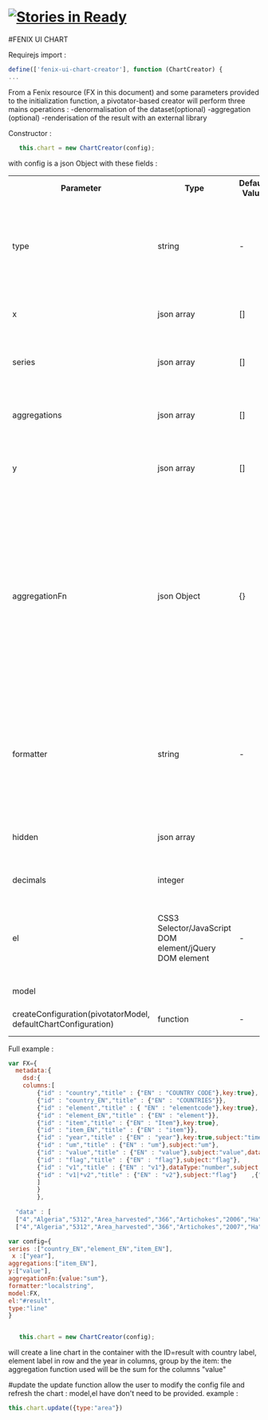 [![Stories in Ready](https://badge.waffle.io/FENIX-Platform/fenix-ui-olap.png?label=ready&title=Ready)](https://waffle.io/FENIX-Platform/fenix-ui-olap)
=============


#FENIX UI CHART


Requirejs import : 
```javascript
define(['fenix-ui-chart-creator'], function (ChartCreator) {
...
```
From a  Fenix resource (FX in this document) and some parameters provided to the initialization function, a pivotator-based creator will perform three mains operations : 
	-denormalisation of the dataset(optional)
	-aggregation (optional)
	-renderisation of the result with an external library


Constructor :
```javascript
   this.chart = new ChartCreator(config);
   ```
with config is a json Object with these fields :
<table>
   <tbody>
      <tr>
         <th>Parameter</th>
         <th>Type</th>
         <th>Default Value</th>
         <th>Example</th>
         <th>Description</th>
      </tr>
      <tr>
         <td>type </td>
         <td>string</td>
         <td>-</td>
         <td>type:"column"</td>
         <td> type of chart we want to display
            currently available : 
            "line","column", "column_stacked", "area", "pyramide", "area_stacked", "scatter","boxplot"
         </td>
      </tr>
      <tr>
         <td>x</td>
         <td>json array</td>
         <td>[]</td>
         <td>x:["Country_EN","Indicator_EN"]</td>
         <td>List the dimensions to put in x-axis of the graph</td>
      </tr>
      <tr>
         <td>series</td>
         <td>json array</td>
         <td>[]</td>
         <td>series:["Year"]</td>
         <td>List the dimensions that will be inerpreted as series in the graph</td>
      </tr>
      <tr>
         <td>aggregations</td>
         <td>json array</td>
         <td>[]</td>
         <td>aggregations:["ElementCode_EN"]</td>
         <td>FX columns we want to aggregate,they will not appears in the
            Grid
         </td>
      </tr>
      <tr>
         <td>y</td>
         <td>json array</td>
         <td>[]</td>
         <td>y:["values"]</td>
         <td> describe wich FX columns will be aggregates and displayed as Y-axis of the chart</td>
      </tr>
      <tr>
         <td>aggregationFn</td>
         <td>json Object</td>
         <td>{}</td>
         <td> {value:"sum",Flag:"dif",Units:"dif"}</td>
         <td>This object is needed to identify which aggregation function
            have to be applied for each field on the "values" part of the dataset.
            The functions identifiers "sum" and dif in this example refer to a
            function of aggregation implemented in the functions part of the
            application and can be easily extended if needed
         </td>
      </tr>
      <tr>
         <td>formatter</td>
         <td>string</td>
         <td>-</td>
         <td> "localstring" or "value"</td>
         <td>identifier of the formater function for the value field
            localstring result will be in this format : "1 250,12", value will
            return 1250,12 ; value is  recommanded for charting
         </td>
      </tr>
      <tr>
         <td>hidden</td>
         <td> json array</td>
         <td><br></td>
         <td>hidden:["DomainCode"]</td>
         <td>this FX columns will not appear in the name of the series or of the X-axis</td>
      </tr>
      <tr>
         <td>decimals</td>
         <td>integer</td>
         <td></td>
         <td>decimals:2</td>
         <td> number of decimals in the values numbers</td>
      </tr>
      <tr>
         <td>el</td>
         <td>CSS3 Selector/JavaScript DOM element/jQuery DOM element</td>
         <td> - </td>
         <td>"#container"</td>
         <td>Optional component container. if specified items's will be searched within it otherwise within the whole document.</td>
      </tr>
      <tr>
         <td>model</td>
         <td><br></td>
         <td><br></td>
         <td><br></td>
         <td> The ressource FENIX to display</td>
      </tr>
    <tr>
       <td>createConfiguration(pivotatorModel, defaultChartConfiguration)</td>
       <td>function</td>
       <td> - </td>
       <td>- </td>
       <td>Create manually the chart configuration</td>
    </tr>
   </tbody>
</table>

Full example : 
```javascript
var FX={
  metadata:{
	dsd:{
	columns:[
		{"id" : "country","title" : {"EN" : "COUNTRY CODE"},key:true},
		{"id" : "country_EN","title" : {"EN" : "COUNTRIES"}},
		{"id" : "element","title" : { "EN" : "elementcode"},key:true},
		{"id" : "element_EN","title" : {"EN" : "element"}},
		{"id" : "item","title" : {"EN" : "Item"},key:true},
		{"id" : "item_EN","title" : {"EN" : "item"}},
		{"id" : "year","title" : {"EN" : "year"},key:true,subject:"time"},
		{"id" : "um","title" : {"EN" : "um"},subject:"um"},
		{"id" : "value","title" : {"EN" : "value"},subject:"value",dataType:"number"},
		{"id" : "flag","title" : {"EN" : "flag"},subject:"flag"},
		{"id" : "v1","title" : {"EN" : "v1"},dataType:"number",subject:"value"},
		{"id" : "v1|*v2","title" : {"EN" : "v2"},subject:"flag"}	,{"id" : "v3","title" : {"EN" : "v3"}},{"id" : "v4","title" : {"EN" : "v4"}},{"id" : "v5","title" : {"EN" : "v5"}}
		]
		}
		},
  
  "data" : [
  ["4","Algeria","5312","Area_harvested","366","Artichokes","2006","Ha","1713.00","","","003","1","007",""],
  ["4","Algeria","5312","Area_harvested","366","Artichokes","2007","Ha","1813.00","","","003","1","007",""]]};

var config={
series :["country_EN","element_EN","item_EN"],
 x :["year"],
aggregations:["item_EN"],
y:["value"],
aggregationFn:{value:"sum"},
formatter:"localstring",
model:FX,
el:"#result",
type:"line"
}


   this.chart = new ChartCreator(config);
   ```
will create a line chart in the container with the ID=result with country label, element label in row and the year in columns, group by the item: the aggregation function used will be the sum for the columns "value"


#update
the update function allow the user to modify the config file and refresh the chart : model,el have don't need to be provided.
example : 
```javascript
this.chart.update({type:"area"})

```
